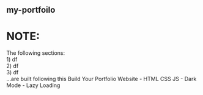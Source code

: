 ## my-portfoilo

# NOTE:
The following sections:
    <br> 1) df
    <br> 2) df
    <br> 3) df
    <br>
...are built following this Build Your Portfolio Website - HTML CSS JS - Dark Mode - Lazy Loading 